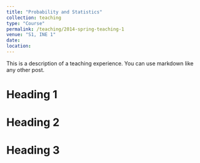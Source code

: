 ```yaml
---
title: "Probability and Statistics"
collection: teaching
type: "Course"
permalink: /teaching/2014-spring-teaching-1
venue: "S1, INE 1"
date: 
location: 
---
```


This is a description of a teaching experience. You can use markdown like any other post.

Heading 1
======

Heading 2
======

Heading 3
======
